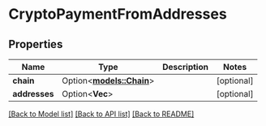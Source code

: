 # CryptoPaymentFromAddresses

## Properties

Name | Type | Description | Notes
------------ | ------------- | ------------- | -------------
**chain** | Option<[**models::Chain**](Chain.md)> |  | [optional]
**addresses** | Option<**Vec<String>**> |  | [optional]

[[Back to Model list]](../README.md#documentation-for-models) [[Back to API list]](../README.md#documentation-for-api-endpoints) [[Back to README]](../README.md)


